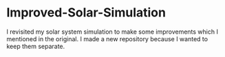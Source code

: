 # Improved-Solar-Simulation
I revisited my solar system simulation to make some improvements which I mentioned in the original. I made a new repository because I wanted to keep them separate.
